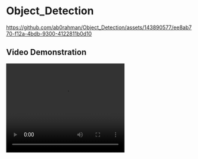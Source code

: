 # Object_Detection

https://github.com/ab0rahman/Object_Detection/assets/143890577/ee8ab770-f12a-4bdb-9300-4122811b0d10

## Video Demonstration

<video width="320" height="240" controls>
  <source src="https://raw.githubusercontent.com/ab0rahman/Object_Detection/results/result_compressed(1).mp4" type="video/mp4">
  Your browser does not support the video tag.
</video>
